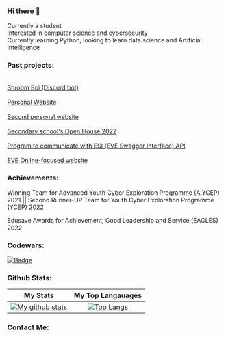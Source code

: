 ### Hi there 👋

Currently a student<br>Interested in computer science and cybersecurity</br>
Currently learning Python, looking to learn data science and Artificial Intelligence

### Past projects:
<br>[Shroom Boi (Discord bot)](https://github.com/IronForce-Auscent/Le-Shroom-Boi)</br>
<br>[Personal Website](https://github.com/IronForce-Auscent/personal-website)</br>
<br>[Second personal website](https://github.com/1t-Ju5t-eX1st5/flask_experimental_project)</br>
<br>[Secondary school's Open House 2022](https://github.com/IronForce-Auscent/s3_openhouse_computing)</br>
<br>[Program to communicate with ESI (EVE Swagger Interface) API](https://github.com/1t-Ju5t-eX1st5/esi_sso_projects)</br>
<br>[EVE Online-focused website](https://github.com/1t-Ju5t-eX1st5/northland-core)</br>

### Achievements:
Winning Team for Advanced Youth Cyber Exploration Programme (A.YCEP) 2021 || Second Runner-UP Team for Youth Cyber Exploration Programme (YCEP) 2022

Edusave Awards for Achievement, Good Leadership and Service (EAGLES) 2022


### Codewars:
[![Badge](https://www.codewars.com/users/IronForce-Auscent/badges/large)](https://www.codewars.com/users/IronForce-Auscent)

### Github Stats:
| **My Stats** | **My Top Langauages** |
|:---:|:---:|
| [![My github stats](https://github-readme-stats.vercel.app/api?username=IronForce-Auscent&theme=tokyonight)](https://github.com/IronForce-Auscent/IronForce-Auscent) | [![Top Langs](https://github-readme-stats.vercel.app/api/top-langs/?username=IronForce-Auscent&theme=tokyonight&layout=compact)](https://github.com/JIronForce-Auscent/IronForce-Auscent)|


### Contact Me:



<!--
**IronForce-Auscent/IronForce-Auscent** is a ✨ _special_ ✨ repository because its `README.md` (this file) appears on your GitHub profile.

Here are some ideas to get you started:

- 🔭 I’m currently working on ...
- 🌱 I’m currently learning ...
- 👯 I’m looking to collaborate on ...
- 🤔 I’m looking for help with ...
- 💬 Ask me about ...
- 📫 How to reach me: ...
- 😄 Pronouns: ...
- ⚡ Fun fact: ...
-->
